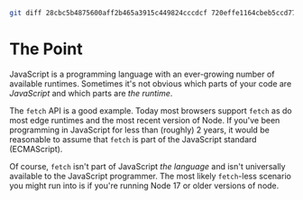```sh
git diff 28cbc5b4875600aff2b465a3915c449824cccdcf 720effe1164cbeb5ccd77dc1845f58932a15730c`
```

 # The Point

JavaScript is a programming language with an ever-growing number of available runtimes. Sometimes it's not obvious which parts of your code are _JavaScript_ and which parts are _the runtime_.

The `fetch` API is a good example. Today most browsers support `fetch` as do most edge runtimes and the most recent version of Node. If you've been programming in JavaScript for less than (roughly) 2 years, it would be reasonable to assume that `fetch` is part of the JavaScript standard (ECMAScript).

Of course, `fetch` isn't part of JavaScript _the language_ and isn't universally available to the JavaScript programmer. The most likely `fetch`-less scenario you might run into is if you're running Node 17 or older versions of node.
